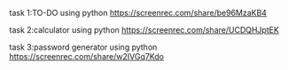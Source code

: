 task 1:TO-DO using python
https://screenrec.com/share/be96MzaKB4


task 2:calculator using python
https://screenrec.com/share/UCDQHJptEK


task 3:password generator using python
https://screenrec.com/share/w2IVGq7Kdo
